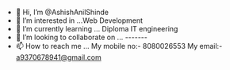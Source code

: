 - 👋 Hi, I’m @AshishAnilShinde
- 👀 I’m interested in ...Web Development
- 🌱 I’m currently learning ... Diploma IT engineering
- 💞️ I’m looking to collaborate on ... -------
- 📫 How to reach me ... My mobile no:- 8080026553
                         My email:- a9370678941@gmail.com

<!---
AshishAnilShinde/AshishAnilShinde is a ✨ special ✨ repository because its `README.md` (this file) appears on your GitHub profile.
You can click the Preview link to take a look at your changes.
--->
